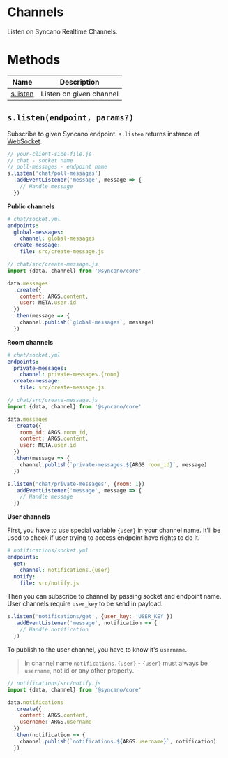# Channels

Listen on Syncano Realtime Channels.

# Methods

| Name                                                      | Description                                  |
| --------------------------------------------------------- | -------------------------------------------- |
| [s.listen](#slistenendpoint-params)                       | Listen on given channel                      |

## `s.listen(endpoint, params?)`

Subscribe to given Syncano endpoint. `s.listen` returns instance of [WebSocket](https://developer.mozilla.org/en-US/docs/Web/API/WebSocket).

```js
// your-client-side-file.js
// chat - socket name
// poll-messages - endpoint name
s.listen('chat/poll-messages')
  .addEventListener('message', message => {
    // Handle message
  })
```

**Public channels**

```yml
# chat/socket.yml
endpoints:
  global-messages:
    channel: global-messages
  create-message:
    file: src/create-message.js
```

```js
// chat/src/create-message.js
import {data, channel} from '@syncano/core'

data.messages
  .create({
    content: ARGS.content,
    user: META.user.id
  })
  .then(message => {
    channel.publish(`global-messages`, message)
  })
```

**Room channels**

```yml
# chat/socket.yml
endpoints:
  private-messages:
    channel: private-messages.{room}
  create-message:
    file: src/create-message.js
```

```js
// chat/src/create-message.js
import {data, channel} from '@syncano/core'

data.messages
  .create({
    room_id: ARGS.room_id,
    content: ARGS.content,
    user: META.user.id
  })
  .then(message => {
    channel.publish(`private-messages.${ARGS.room_id}`, message)
  })
```

```js
s.listen('chat/private-messages', {room: 1})
  .addEventListener('message', message => {
    // Handle message
  })
```

**User channels**

First, you have to use special variable `{user}` in your channel name. It'll be used to check if user trying to access endpoint have rights to do it.

```yml
# notifications/socket.yml
endpoints:
  get:
    channel: notifications.{user}
  notify:
    file: src/notify.js
```

Then you can subscribe to channel by passing socket and endpoint name. User channels require `user_key` to be send in payload.

```js
s.listen('notifications/get', {user_key: 'USER_KEY'})
  .addEventListener('message', notification => {
    // Handle notification
  })
```

To publish to the user channel, you have to know it's `username`.

> In channel name `notifications.{user}` - `{user}` must always be `username`, not id or any other property.

```js
// notifications/src/notify.js
import {data, channel} from '@syncano/core'

data.notifications
  .create({
    content: ARGS.content,
    username: ARGS.username
  })
  .then(notification => {
    channel.publish(`notifications.${ARGS.username}`, notification)
  })
```
